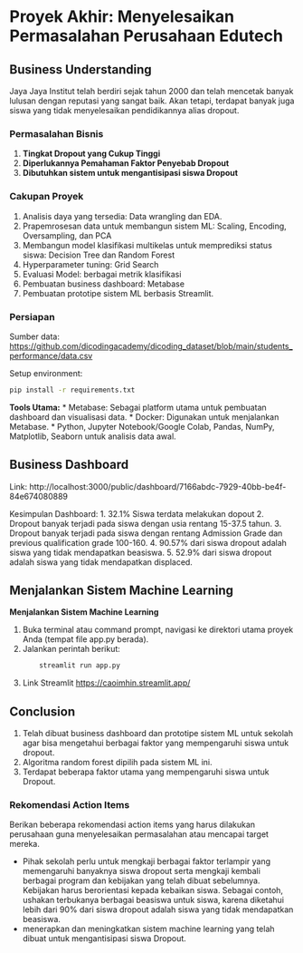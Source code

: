 # Proyek Akhir: Menyelesaikan Permasalahan Perusahaan Edutech

## Business Understanding
Jaya Jaya Institut  telah berdiri sejak tahun 2000 dan telah mencetak banyak lulusan dengan reputasi yang sangat baik. Akan tetapi, terdapat banyak juga siswa yang tidak menyelesaikan pendidikannya alias dropout.

### Permasalahan Bisnis
1.  **Tingkat Dropout yang Cukup Tinggi** 
2.  **Diperlukannya Pemahaman Faktor Penyebab Dropout**
3.  **Dibutuhkan sistem untuk mengantisipasi siswa Dropout**

### Cakupan Proyek
1. Analisis daya yang tersedia: Data wrangling dan EDA.
2. Prapemrosesan data untuk membangun sistem ML: Scaling, Encoding, Oversampling, dan PCA
3. Membangun model klasifikasi multikelas untuk memprediksi status siswa: Decision Tree dan Random Forest
4. Hyperparameter tuning: Grid Search
5. Evaluasi Model: berbagai metrik klasifikasi
6. Pembuatan business dashboard: Metabase
6. Pembuatan prototipe sistem ML berbasis Streamlit.

### Persiapan

Sumber data: https://github.com/dicodingacademy/dicoding_dataset/blob/main/students_performance/data.csv

Setup environment:
```bash
pip install -r requirements.txt

```
**Tools Utama:**
    * Metabase: Sebagai platform utama untuk pembuatan dashboard dan visualisasi data.
    * Docker: Digunakan untuk menjalankan Metabase.
    * Python, Jupyter Notebook/Google Colab, Pandas, NumPy, Matplotlib, Seaborn untuk analisis data awal.

## Business Dashboard

Link: http://localhost:3000/public/dashboard/7166abdc-7929-40bb-be4f-84e674080889

Kesimpulan Dashboard:
    1. 32.1% Siswa terdata melakukan dopout
    2. Dropout banyak terjadi pada siswa dengan usia rentang 15-37.5 tahun.
    3. Dropout banyak terjadi pada siswa dengan rentang Admission Grade dan previous qualification grade 100-160.
    4. 90.57% dari siswa dropout adalah siswa yang tidak mendapatkan beasiswa.
    5. 52.9% dari siswa dropout adalah siswa yang tidak mendapatkan displaced.

## Menjalankan Sistem Machine Learning
**Menjalankan Sistem Machine Learning**
1. Buka terminal atau command prompt, navigasi ke direktori utama proyek Anda (tempat file app.py berada).
2. Jalankan perintah berikut:
    ```bash
        streamlit run app.py
    ```
3. Link Streamlit
https://caoimhin.streamlit.app/

## Conclusion
1. Telah dibuat business dashboard dan prototipe sistem ML untuk  sekolah agar bisa mengetahui berbagai faktor yang mempengaruhi siswa untuk dropout.
2. Algoritma random forest dipilih pada sistem ML ini.
3. Terdapat beberapa faktor utama yang mempengaruhi siswa untuk Dropout.

### Rekomendasi Action Items
Berikan beberapa rekomendasi action items yang harus dilakukan perusahaan guna menyelesaikan permasalahan atau mencapai target mereka.
- Pihak sekolah perlu untuk mengkaji berbagai faktor terlampir yang memengaruhi banyaknya siswa dropout serta mengkaji kembali berbagai program dan kebijakan yang telah dibuat sebelumnya. Kebijakan harus berorientasi kepada kebaikan siswa. Sebagai contoh, ushakan terbukanya berbagai beasiswa untuk siswa, karena diketahui lebih dari 90% dari siswa dropout adalah siswa yang tidak mendapatkan beasiswa.
- menerapkan dan meningkatkan sistem machine learning yang telah dibuat untuk mengantisipasi siswa Dropout.
